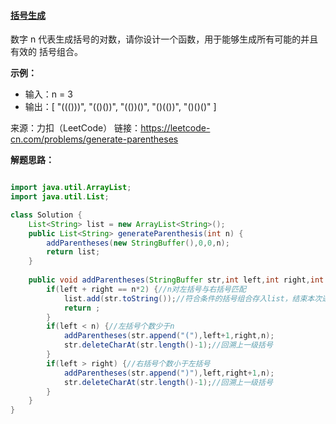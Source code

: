 #### [ 括号生成](https://leetcode-cn.com/problems/generate-parentheses/)

数字 n 代表生成括号的对数，请你设计一个函数，用于能够生成所有可能的并且 有效的 括号组合。

**示例：**

- 输入：n = 3
- 输出：[  "((()))",  "(()())",  "(())()",  "()(())", "()()()" ]

来源：力扣（LeetCode）
链接：https://leetcode-cn.com/problems/generate-parentheses

**解题思路：**

````java

import java.util.ArrayList;
import java.util.List;

class Solution {
	List<String> list = new ArrayList<String>();
    public List<String> generateParenthesis(int n) {
        addParentheses(new StringBuffer(),0,0,n);
        return list;
    }
    
    public void addParentheses(StringBuffer str,int left,int right,int n) {
    	if(left + right == n*2) {//n对左括号与右括号匹配
    		list.add(str.toString());//符合条件的括号组合存入list，结束本次递归
    		return ;
    	}
    	if(left < n) {//左括号个数少于n
    		addParentheses(str.append("("),left+1,right,n);
    		str.deleteCharAt(str.length()-1);//回溯上一级括号
    	}
    	if(left > right) {//右括号个数小于左括号
    		addParentheses(str.append(")"),left,right+1,n);
    		str.deleteCharAt(str.length()-1);//回溯上一级括号
    	}
    }
}
````

